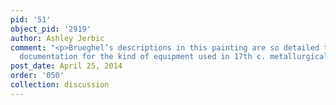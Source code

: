 ```yaml
---
pid: '51'
object_pid: '2919'
author: Ashley Jerbic
comment: "<p>Brueghel’s descriptions in this painting are so detailed they serve as
  documentation for the kind of equipment used in 17th c. metallurgical practices.</p>"
post_date: April 25, 2014
order: '050'
collection: discussion
---
```

